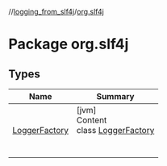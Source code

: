 //[logging_from_slf4j](../../index.md)/[org.slf4j](index.md)



# Package org.slf4j  


## Types  
  
|  Name |  Summary | 
|---|---|
| <a name="org.slf4j/LoggerFactory///PointingToDeclaration/"></a>[LoggerFactory](-logger-factory/index.md)| <a name="org.slf4j/LoggerFactory///PointingToDeclaration/"></a>[jvm]  <br>Content  <br>class [LoggerFactory](-logger-factory/index.md)  <br><br><br>|

